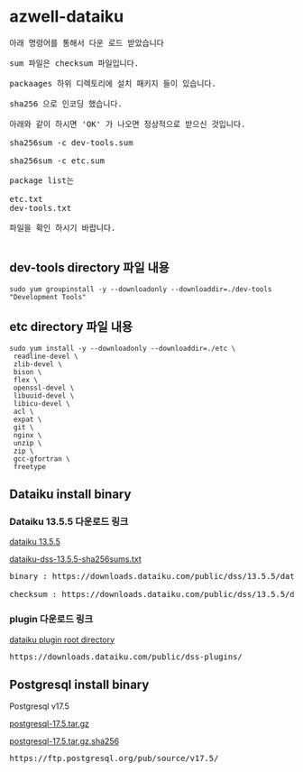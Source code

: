# azwell-dataiku


<pre>
아래 명령어를 통해서 다운 로드 받았습니다

sum 파일은 checksum 파일입니다.
  
packaages 하위 디렉토리에 설치 패키지 들이 있습니다.

sha256 으로 인코딩 했습니다.
 
아래와 같이 하시면 'OK' 가 나오면 정상적으로 받으신 것입니다.

sha256sum -c dev-tools.sum

sha256sum -c etc.sum

package list는

etc.txt
dev-tools.txt 

파일을 확인 하시기 바랍니다.

</pre>

## dev-tools directory 파일 내용

```
sudo yum groupinstall -y --downloadonly --downloaddir=./dev-tools  "Development Tools"
```


## etc directory 파일 내용

```
sudo yum install -y --downloadonly --downloaddir=./etc \
 readline-devel \
 zlib-devel \
 bison \
 flex \
 openssl-devel \
 libuuid-devel \
 libicu-devel \
 acl \
 expat \
 git \
 nginx \
 unzip \
 zip \
 gcc-gfortran \
 freetype
 ```

## Dataiku install binary

### Dataiku 13.5.5 다운로드 링크

<a href="https://downloads.dataiku.com/public/dss/13.5.5/dataiku-dss-13.5.5.tar.gz"> dataiku 13.5.5</a>

<a href="https://downloads.dataiku.com/public/dss/13.5.5/dataiku-dss-13.5.5-sha256sums.txt">dataiku-dss-13.5.5-sha256sums.txt</a>
<pre>
binary : https://downloads.dataiku.com/public/dss/13.5.5/dataiku-dss-13.5.5.tar.gz

checksum : https://downloads.dataiku.com/public/dss/13.5.5/dataiku-dss-13.5.5-sha256sums.txt
</pre>

### plugin 다운로드 링크
<a href="https://downloads.dataiku.com/public/dss-plugins/"> dataiku plugin root directory </a>

<pre>
https://downloads.dataiku.com/public/dss-plugins/
</pre>


## Postgresql install binary

Postgresql v17.5

<a href="https://ftp.postgresql.org/pub/source/v17.5/postgresql-17.5.tar.gz"> postgresql-17.5.tar.gz </a>

<a href="https://ftp.postgresql.org/pub/source/v17.5/postgresql-17.5.tar.gz.sha256">postgresql-17.5.tar.gz.sha256 </a>

<pre>
https://ftp.postgresql.org/pub/source/v17.5/
</pre>



